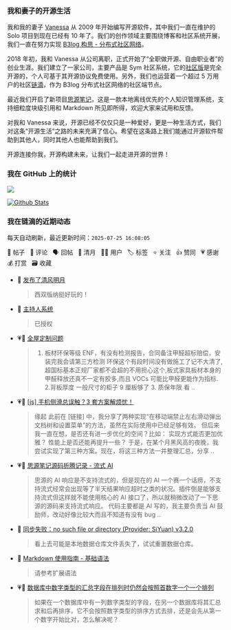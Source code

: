 ### 我和妻子的开源生活

我和我的妻子 [Vanessa](https://github.com/Vanessa219) 从 2009 年开始编写开源软件，其中我们一直在维护的 Solo 项目到现在已经有 10 年了。我们的创作领域主要围绕博客和社区系统开展，我们一直在努力实现 [B3log 构思 - 分布式社区网络](https://ld246.com/article/1546941897596)。

2018 年初，我和 Vanessa 从公司离职，正式开始了“全职做开源、自由职业者”的创业生涯。我们建立了一家公司，主要产品是 Sym 社区系统，它的[社区版](https://github.com/88250/symphony)是完全开源的，个人可基于其开源协议免费使用。另外，我们也运营着一个超过 5 万用户的社区[链滴](https://ld246.com)，作为 B3log 分布式社区网络的社区端节点。

最近我们开启了新项目[思源笔记](https://github.com/siyuan-note/siyuan)，这是一款本地离线优先的个人知识管理系统，支持细粒度块级引用和 Markdown 所见即所得，欢迎大家来试用和反馈。

对我和 Vanessa 来说，开源已经不仅仅只是一种爱好，更是一种生活方式，我们对这条“开源生活”之路的未来充满了信心。希望在这条路上我们能通过开源软件帮助到其他人，同时其他人也能帮助到我们。

开源连接你我，开源构建未来，让我们一起走进开源的世界！

### 我在 GitHub 上的统计

<a title="Hits" target="_blank" href="https://github.com/88250/88250"><img src="https://hits.b3log.org/88250/88250.svg"></a>

[![Github Stats](https://github-readme-stats.vercel.app/api?username=88250&theme=tokyonight&show_icons=true)](https://github.com/88250)

<!--events start -->

### 我在链滴的近期动态

每天自动刷新，最近更新时间：`2025-07-25 16:08:05`

📝 帖子 &nbsp; 💬 评论 &nbsp; 🗣 回帖 &nbsp; 🌙 清月 &nbsp; 👨‍💻 用户 &nbsp; 🏷️ 标签 &nbsp; ⭐️ 关注 &nbsp; 👍 赞同 &nbsp; 💗 感谢 &nbsp; 💰 打赏 &nbsp; 🗃 收藏

* 🌙 [发布了清风明月](https://ld246.com/member/88250/breezemoons/1753111316361)

  > 西双版纳挺好玩的！
* 💬 [主持人系统](https://ld246.com/article/1591172128000/comment/1753062652354#comments)

  > 已授权
* 💗💬 [全屋定制问题](https://ld246.com/article/1752889092522/comment/1752904220492#comments)

  > 1. 板材环保等级 ENF，有没有检测报告，合同备注甲醛超标赔偿，安装完我会请第三方检测 环保这个有段时间没有做施工了记不大清了,超国标基本正规厂家都不会超的不用担心这个,板式家具板材本身的甲醛释放还真不一定有胶多,而且 VOCs 可能比甲醛更能作为指标. 2.背板厚度 一般尺寸的柜子 9 厘板够了 3. 质保年限 看 ..
* 💗📝 [[js] 手机侧滑总误触？3 套方案解烦忧！](https://ld246.com/article/1752880500553)

  > 缘起 此前在 [链接] 中，我分享了两种实现“在移动端禁止左右滑动弹出文档树和设置菜单”的方法，虽然在实际使用中已经足够有效。 但后来我一直在想，是否还有进一步优化的空间？比如： 实现方式能否更加优雅？ 性能上是否还能再提升一些？ 于是，在某个月黑风高的夜晚，我尝试实现了第三种方案。现在，将这三种方法一并整理汇总，分享 ..
* 💗📝 [思源笔记源码折腾记录 - 流式 AI](https://ld246.com/article/1752815582514)

  > 思源的 AI 响应是不支持流式的，但是现在的 AI 一个赛一个话痨，不支持流式经常会出现等了半天结果响应超时之类的状况。插件倒是能够支持流式但这样就不能使用核心的 AI 接口了，所以就稍微改动了一下思源的源码来支持流式响应。 代码主要都是 AI 写的，我主要负责当 AI 鼓励师，改动好像比较大而且不知道有没有 bug  ..
* 💬 [同步失败：no such file or directory (Provider: SiYuan) v3.2.0](https://ld246.com/article/1752735040239/comment/1752743347058#comments)

  > 看上去可能是本地数据仓库文件丢失了，试试重置数据仓库。
* 💬 [Markdown 使用指南 - 基础语法](https://ld246.com/article/1583129520165/comment/1752719393235#comments)

  > 请参考扩展语法
* 💗📝 [数据库中数字类型的汇总字段在排列时仍然会按照首数字一个一个排列](https://ld246.com/article/1752679409595)

  > 如果在一个数据库中有一列数字类型的字段，在另一个数据库将其汇总求和后再排序，它不会按照数字类型的排序方式去排，还是会先从第一个数字开始比对，怎么解决呢？


<!--events end -->
